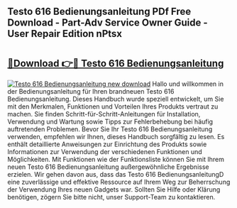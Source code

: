 ## Testo 616 Bedienungsanleitung PDf Free Download - Part-Adv Service Owner Guide - User Repair Edition nPtsx

# <h2><a href="http://df4mso.blite.top/?on=Testo+616+Bedienungsanleitung">🔗Download 👉🔴 Testo 616 Bedienungsanleitung</a></h2>

[![Testo 616 Bedienungsanleitung new download](https://i.imgur.com/lujVjoI.png)](http://df4mso.blite.top/?on=Testo+616+Bedienungsanleitung)
Hallo und willkommen in der Bedienungsanleitung für Ihren brandneuen Testo 616 Bedienungsanleitung. Dieses Handbuch wurde speziell entwickelt, um Sie mit den Merkmalen, Funktionen und Vorteilen Ihres Produkts vertraut zu machen. Sie finden Schritt-für-Schritt-Anleitungen für Installation, Verwendung und Wartung sowie Tipps zur Fehlerbehebung bei häufig auftretenden Problemen. Bevor Sie Ihr Testo 616 Bedienungsanleitung verwenden, empfehlen wir Ihnen, dieses Handbuch sorgfältig zu lesen. Es enthält detaillierte Anweisungen zur Einrichtung des Produkts sowie Informationen zur Verwendung der verschiedenen Funktionen und Möglichkeiten. Mit Funktionen wie der Funktionsliste können Sie mit Ihrem neuen Testo 616 Bedienungsanleitung außergewöhnliche Ergebnisse erzielen. Wir gehen davon aus, dass das Testo 616 BedienungsanleitungD eine zuverlässige und effektive Ressource auf Ihrem Weg zur Beherrschung der Verwendung Ihres neuen Gadgets war. Sollten Sie Hilfe oder Klärung benötigen, zögern Sie bitte nicht, unser Support-Team zu kontaktieren.
